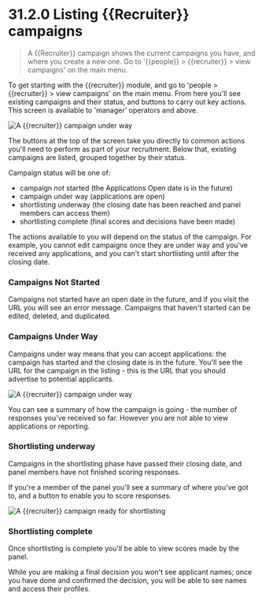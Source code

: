# 31.2.0 Listing {{Recruiter}} campaigns

> A {{Recruiter}} campaign shows the current campaigns you have, and where you create a new one.  Go to '{{people}} > {{recruiter}} > view campaigns' on the main menu.

To get starting with the {{recruiter}} module, and go to 'people > {{recruiter}} > view campaigns' on the 
main menu.  From here you'll see existing campaigns and their status, and buttons to carry out 
key actions.  This screen is available to 'manager' operators and above.

![A {{recruiter}} campaign under way](31.1.0a.png)

The buttons at the top of the screen take you directly to common actions you'll need to perform
as part of your recruitment.  Below that, existing campaigns are listed, grouped together
by their status.

Campaign status will be one of:
 - campaign not started (the Applications Open date is in the future)
 - campaign under way (applications are open)
 - shortlisting underway (the closing date has been reached and panel members can access them)
 - shortlisting complete (final scores and decisions have been made)

The actions available to you will depend on the status of the campaign.  For example,
you cannot edit campaigns once they are under way and you've received any applications, 
and you can't start shortlisting until after the closing date.

### Campaigns Not Started

Campaigns not started have an open date in the future, and if you visit the URL you will see an error
message.  Campaigns that haven't started can be edited, deleted, and duplicated.

### Campaigns Under Way

Campaigns under way means that you can accept applications: the campaign has started and the closing
date is in the future.  You'll see the URL for the campaign in the listing - this is the URL
that you should advertise to potential applicants.

![A {{recruiter}} campaign under way](31.1.0b.png)

You can see a summary of how the campaign is going - the number of responses you've received so far. 
However you are not able to view applications or reporting.

### Shortlisting underway

Campaigns in the shortlisting phase have passed their closing date, and panel members have not finished
scoring responses.

If you're a member of the panel you'll see a summary of where you've got to, and a button to enable you to
score responses.

![A {{recruiter}} campaign ready for shortlisting](31.1.0d.png)

### Shortlisting complete

Once shortlisting is complete you'll be able to view scores made by the panel.

While you are making a final decision you won't see applicant names; once you have done and confirmed
the decision, you will be able to see names and access their profiles.